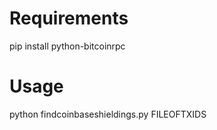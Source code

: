 # Requirements

pip install python-bitcoinrpc

# Usage

python findcoinbaseshieldings.py FILEOFTXIDS
